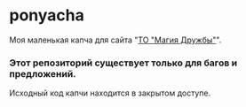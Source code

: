 # ponyacha

Моя маленькая капча для сайта "[ТО "Магия Дружбы"](https://bronyru.info)".

### Этот репозиторий существует только для багов и предложений.

Исходный код капчи находится в закрытом доступе.
